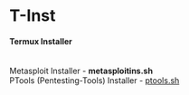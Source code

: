 # T-Inst
<h4>Termux Installer</h4>
<br>Metasploit Installer - <b>metasploitins.sh</b><br>
PTools (Pentesting-Tools) Installer - <a href="https://github.com/JaysonSky/Pentesting-Tools.git">ptools.sh</a> 
